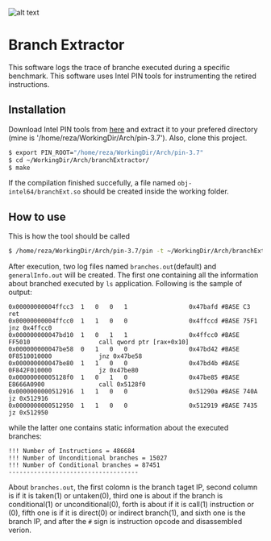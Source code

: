 ![alt text](https://raw.githubusercontent.com/mbaharan/branchExtractor/master/img/TeCSARIcon-1.png)
# Branch Extractor

This software logs the trace of branche executed during a specific benchmark. This software uses Intel PIN tools for instrumenting the retired instructions.

## Installation
Download Intel PIN tools from [here](https://software.intel.com/en-us/articles/pin-a-binary-instrumentation-tool-downloads) and extract it to your prefered directory (mine is '/home/reza/WorkingDir/Arch/pin-3.7'). Also, clone this project.
```sh
$ export PIN_ROOT="/home/reza/WorkingDir/Arch/pin-3.7"
$ cd ~/WorkingDir/Arch/branchExtractor/
$ make
```
If the compilation finished succefully, a file named `obj-intel64/branchExt.so` should be created inside the working folder.
## How to use
This is how the tool should be called
```sh
$ /home/reza/WorkingDir/Arch/pin-3.7/pin -t ~/WorkingDir/Arch/branchExtractor/obj-intel64/branchExt.so -t branches.out -- ls
```
After execution, two log files named `branches.out`(default) and `generalInfo.out` will be created. The first one containing all the information about branched executed by `ls` application. Following is the sample of output:
```
0x00000000004ffcc3	1	0	0	1	              0x47bafd #BASE C3                       ret 
0x00000000004ffcc0	1	1	0	0	              0x4ffccd #BASE 75F1                     jnz 0x4ffcc0
0x000000000047bd10	1	0	1	1	              0x4ffcc0 #BASE FF5010                   call qword ptr [rax+0x10]
0x000000000047be58	0	1	0	0	              0x47bd42 #BASE 0F8510010000             jnz 0x47be58
0x000000000047be80	1	1	0	0	              0x47bd4b #BASE 0F842F010000             jz 0x47be80
0x00000000005128f0	1	0	1	0	              0x47be85 #BASE E8666A0900               call 0x5128f0
0x0000000000512916	1	1	0	0	              0x51290a #BASE 740A                     jz 0x512916
0x0000000000512950	1	1	0	0	              0x512919 #BASE 7435                     jz 0x512950
```

while the latter one contains static information about the executed branches:
```
!!! Number of Instructions = 486684
!!! Number of Unconditional branches = 15027
!!! Number of Conditional branches = 87451
------------------------------------
```

About `branches.out`, the first colomn is the branch taget IP, second column is if it is taken(1) or untaken(0), third one is about if the branch is conditional(1) or unconditional(0), forth is about if it is call(1) instruction or (0), fifth one is if it is direct(0) or indirect branch(1), and sixth one is the branch IP, and after the `#` sign is instruction opcode and disassembled verion.